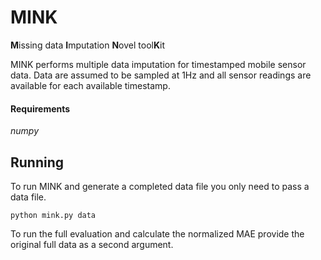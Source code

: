 # MINK

**M**issing data **I**mputation **N**ovel tool**K**it

MINK performs multiple data imputation for timestamped mobile sensor data.
Data are assumed to be sampled at 1Hz and all sensor readings are available for each available
timestamp.


#### Requirements
*numpy*


## Running
To run MINK and generate a completed data file you only need to pass a data file.
```
python mink.py data
```

To run the full evaluation and calculate the normalized MAE provide the original full data as a
second argument.
